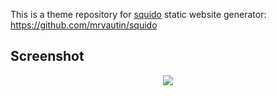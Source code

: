 This is a theme repository for [squido](https://squido.org) static website generator: https://github.com/mrvautin/squido

## Screenshot

<p align="center">
    <img src="https://raw.githubusercontent.com/mrvautin/squido-theme-cart/main/source/content/images/screenshot.jpg">
</p>